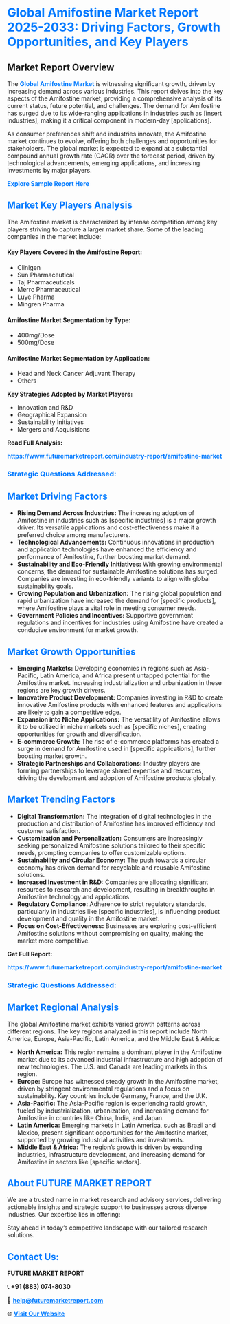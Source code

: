 <h1 style="color: #007BFF;">Global Amifostine Market Report 2025-2033: Driving Factors, Growth Opportunities, and Key Players</h1>

<section id="overview">
<h2>Market Report Overview</h2>
<p>The <a href="https://www.futuremarketreport.com/industry-report/amifostine-market" style="color: #007BFF; text-decoration: none;"><strong>Global Amifostine Market</strong></a> is witnessing significant growth, driven by increasing demand across various industries. This report delves into the key aspects of the Amifostine market, providing a comprehensive analysis of its current status, future potential, and challenges. The demand for Amifostine has surged due to its wide-ranging applications in industries such as [insert industries], making it a critical component in modern-day [applications].</p>
<p>As consumer preferences shift and industries innovate, the Amifostine market continues to evolve, offering both challenges and opportunities for stakeholders. The global market is expected to expand at a substantial compound annual growth rate (CAGR) over the forecast period, driven by technological advancements, emerging applications, and increasing investments by major players.</p>
</section>

<section id="overview">
<p><a href="https://www.futuremarketreport.com/request-sample/reportId=26197" style="color: #007BFF; text-decoration: none;"><strong>Explore Sample Report Here</strong></a></p>
</section>

<section id="key-players">
<h2 style="color: #007BFF;">Market Key Players Analysis</h2>
<p>The Amifostine market is characterized by intense competition among key players striving to capture a larger market share. Some of the leading companies in the market include:</p>
<h4>Key Players Covered in the Amifostine Report:</h4>
<ul><li>Clinigen</li><li>Sun Pharmaceutical</li><li>Taj Pharmaceuticals</li><li>Merro Pharmaceutical</li><li>Luye Pharma</li><li>Mingren Pharma</li></ul>
<h4>Amifostine Market Segmentation by Type:</h4>
<ul><li>400mg/Dose</li><li>500mg/Dose</li></ul>

<h4>Amifostine Market Segmentation by Application:</h4>
<ul><li>Head and Neck Cancer Adjuvant Therapy</li><li>Others</li></ul>
<p><strong>Key Strategies Adopted by Market Players:</strong></p>
<ul>
<li>Innovation and R&D</li>
<li>Geographical Expansion</li>
<li>Sustainability Initiatives</li>
<li>Mergers and Acquisitions</li>
</ul>
</section>

<section>
<p><strong>Read Full Analysis: </strong></p><a href="https://www.futuremarketreport.com/industry-report/amifostine-market" style="color: #007BFF; text-decoration: none;"><strong>https://www.futuremarketreport.com/industry-report/amifostine-market</strong></a>
<h3 style="color: #007BFF;">Strategic Questions Addressed:</h3>
</section>

<section id="driving-factors">
<h2 style="color: #007BFF;">Market Driving Factors</h2>
<ul>
<li><strong>Rising Demand Across Industries:</strong> The increasing adoption of Amifostine in industries such as [specific industries] is a major growth driver. Its versatile applications and cost-effectiveness make it a preferred choice among manufacturers.</li>
<li><strong>Technological Advancements:</strong> Continuous innovations in production and application technologies have enhanced the efficiency and performance of Amifostine, further boosting market demand.</li>
<li><strong>Sustainability and Eco-Friendly Initiatives:</strong> With growing environmental concerns, the demand for sustainable Amifostine solutions has surged. Companies are investing in eco-friendly variants to align with global sustainability goals.</li>
<li><strong>Growing Population and Urbanization:</strong> The rising global population and rapid urbanization have increased the demand for [specific products], where Amifostine plays a vital role in meeting consumer needs.</li>
<li><strong>Government Policies and Incentives:</strong> Supportive government regulations and incentives for industries using Amifostine have created a conducive environment for market growth.</li>
</ul>
</section>

<section id="growth-opportunities">
<h2 style="color: #007BFF;">Market Growth Opportunities</h2>
<ul>
<li><strong>Emerging Markets:</strong> Developing economies in regions such as Asia-Pacific, Latin America, and Africa present untapped potential for the Amifostine market. Increasing industrialization and urbanization in these regions are key growth drivers.</li>
<li><strong>Innovative Product Development:</strong> Companies investing in R&D to create innovative Amifostine products with enhanced features and applications are likely to gain a competitive edge.</li>
<li><strong>Expansion into Niche Applications:</strong> The versatility of Amifostine allows it to be utilized in niche markets such as [specific niches], creating opportunities for growth and diversification.</li>
<li><strong>E-commerce Growth:</strong> The rise of e-commerce platforms has created a surge in demand for Amifostine used in [specific applications], further boosting market growth.</li>
<li><strong>Strategic Partnerships and Collaborations:</strong> Industry players are forming partnerships to leverage shared expertise and resources, driving the development and adoption of Amifostine products globally.</li>
</ul>
</section>

<section id="trending-factors">
<h2 style="color: #007BFF;">Market Trending Factors</h2>
<ul>
<li><strong>Digital Transformation:</strong> The integration of digital technologies in the production and distribution of Amifostine has improved efficiency and customer satisfaction.</li>
<li><strong>Customization and Personalization:</strong> Consumers are increasingly seeking personalized Amifostine solutions tailored to their specific needs, prompting companies to offer customizable options.</li>
<li><strong>Sustainability and Circular Economy:</strong> The push towards a circular economy has driven demand for recyclable and reusable Amifostine solutions.</li>
<li><strong>Increased Investment in R&D:</strong> Companies are allocating significant resources to research and development, resulting in breakthroughs in Amifostine technology and applications.</li>
<li><strong>Regulatory Compliance:</strong> Adherence to strict regulatory standards, particularly in industries like [specific industries], is influencing product development and quality in the Amifostine market.</li>
<li><strong>Focus on Cost-Effectiveness:</strong> Businesses are exploring cost-efficient Amifostine solutions without compromising on quality, making the market more competitive.</li>
</ul>
</section>

<section>
<p><strong>Get Full Report: </strong></p><a href="https://www.futuremarketreport.com/industry-report/amifostine-market" style="color: #007BFF; text-decoration: none;"><strong>https://www.futuremarketreport.com/industry-report/amifostine-market</strong></a>
<h3 style="color: #007BFF;">Strategic Questions Addressed:</h3>
</section>


<section id="regional-analysis">
<h2 style="color: #007BFF;">Market Regional Analysis</h2>
<p>The global Amifostine market exhibits varied growth patterns across different regions. The key regions analyzed in this report include North America, Europe, Asia-Pacific, Latin America, and the Middle East & Africa:</p>
<ul>
<li><strong>North America:</strong> This region remains a dominant player in the Amifostine market due to its advanced industrial infrastructure and high adoption of new technologies. The U.S. and Canada are leading markets in this region.</li>
<li><strong>Europe:</strong> Europe has witnessed steady growth in the Amifostine market, driven by stringent environmental regulations and a focus on sustainability. Key countries include Germany, France, and the U.K.</li>
<li><strong>Asia-Pacific:</strong> The Asia-Pacific region is experiencing rapid growth, fueled by industrialization, urbanization, and increasing demand for Amifostine in countries like China, India, and Japan.</li>
<li><strong>Latin America:</strong> Emerging markets in Latin America, such as Brazil and Mexico, present significant opportunities for the Amifostine market, supported by growing industrial activities and investments.</li>
<li><strong>Middle East & Africa:</strong> The region’s growth is driven by expanding industries, infrastructure development, and increasing demand for Amifostine in sectors like [specific sectors].</li>
</ul>
</section>

<footer>
<h2 style="color: #007BFF;">About FUTURE MARKET REPORT</h2>
<p>We are a trusted name in market research and advisory services, delivering actionable insights and strategic support to businesses across diverse industries. Our expertise lies in offering:</p>

<p>Stay ahead in today’s competitive landscape with our tailored research solutions.</p>

<h2 style="color: #007BFF;">Contact Us:</h2>
<p><strong>FUTURE MARKET REPORT</strong></p>
<p>📞 <strong>+91 (883) 074-8030</strong></p>
<p>📧 <strong><a href="mailto:help@futuremarketreport.com" style="color: #007BFF;">help@futuremarketreport.com</a></strong></p>
<p>🌐 <strong><a href="https://www.futuremarketreport.com/" style="color: #007BFF;">Visit Our Website</a></strong></p>
</footer>